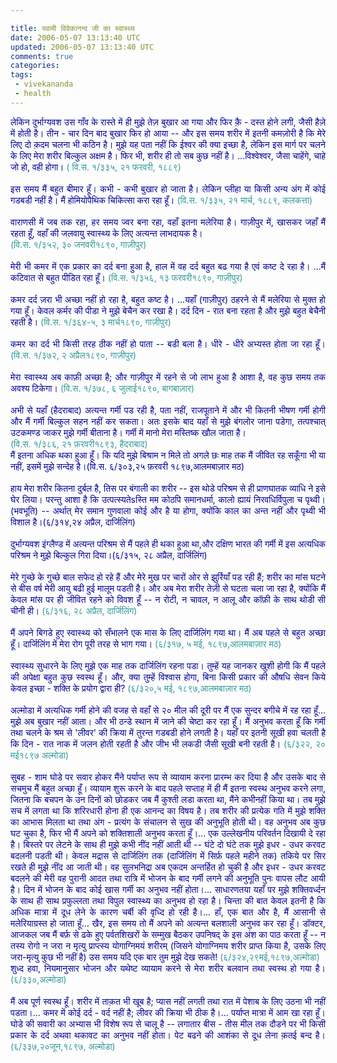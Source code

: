 ```yaml
---           

title: स्वामी विवेकानन्द जी का स्वास्थ्य
date: 2006-05-07 13:13:40 UTC
updated: 2006-05-07 13:13:40 UTC
comments: true
categories: 
tags: 
 - vivekananda
 - health
---
```

<div align="justify"><span style="color:#000099;">लेकिन दुर्भाग्यवश उस गाँव के रास्ते में ही मुझे तेज़ बुखार आ गया और फिर क़ै - दस्त होने लगी, जैसी हैज़े में होती है। तीन - चार दिन बाद बुखार फिर हो आया -- और इस समय शरीर में इतनी कमज़ोरी है कि मेरे लिए दो क़दम चलना भी कठिन है। मुझे यह पता नहीं कि ईश्वर की क्या इच्छा है, लेकिन इस मार्ग पर चलने के लिए मेरा शरीर बिल्कुल अक्षम है। फिर भी, शरीर ही तो सब कुछ नहीं है। ...विश्वेश्वर, जैसा चाहेंगे, चाहे जो हो, वही होगा।</span> <span style="color:#339999;">( वि.स. १/३३५, २१ फरवरी, १८८९)</span></div><div align="justify"><br /><span style="color:#000099;">इस समय मैं बहुत बीमार हूँ। कभी - कभी बुखार हो जाता है। लेकिन प्लीहा या किसी अन्य अंग में कोई गडबडी नहीं है। मैं होमियोपैथिक चिकित्सा करा रहा हूँ।</span> <span style="color:#339999;">(वि.स. १/३३५, २१ मार्च, १८८९, कलकत्ता)</span></div><div align="justify"><br /><span style="color:#000099;">वाराणसी में जब तक रहा, हर समय ज्वर बना रहा, वहाँ इतना मलेरिया है। गाज़ीपुर में, खासकर जहाँ मैं रहता हूँ, वहाँ की जलवायु स्वास्थ्य के लिए अत्यन्त लाभदायक है।</span></div><div align="justify"><span style="color:#339999;">(वि.स. १/३५२, ३० जनवरी१८९०, गाज़ीपुर)</span></div><div align="justify"><br /><span style="color:#000099;">मेरी भी कमर में एक प्रकार का दर्द बना हुआ है, हाल में वह दर्द बहुत बढ गया है एवं कष्ट दे रहा है। ...मैं कटिवात से बहुत पीडित रहा हूँ।</span><span style="color:#339999;"> (वि.स. १/३५६, १३ फरवरी१८९०, गाज़ीपुर)</span></div><div align="justify"><br /><span style="color:#000099;">कमर दर्द ज़रा भी अच्छा नहीं हो रहा है, बहुत कष्ट है। ...यहाँ (गाज़ीपुर) ठहरने से मैं मलेरिया से मुक्त हो गया हूँ। केवल कर्मर की पीडा ने मुझे बेचैन कर रखा है। दर्द दिन - रात बना रहता है और मुझे बहुत बेचैनी रहती है।</span><span style="color:#339999;"> (वि.स. १/३६४-५, ३ मार्च१८९०, गाज़ीपुर)</span></div><div align="justify"><br /><span style="color:#000099;">कमर का दर्द भी किसी तरह ठीक नहीं हो पाता -- बडी बला है। धीरे - धीरे अभ्यस्त होता जा रहा हूँ।</span> <span style="color:#339999;">(वि.स. १/३७२, २ अप्रैल१८९०, गाज़ीपुर)</span></div><div align="justify"><br /><span style="color:#000099;">मेरा स्वास्थ्य अब काफ़ी अच्छा है; और गाज़ीपुर में रहने से जो लाभ हुआ है आशा है, वह कुछ समय तक अवश्य टिकेगा। </span><span style="color:#339999;">(वि.स. १/३७८, ६ जुलाई१८९०, बागबाज़ार)</span></div><div align="justify"><br /><span style="color:#000099;">अभी से यहाँ (हैदराबाद) अत्यन्त गर्मी पड रही है, पता नहीं, राजपूताने में और भी कितनी भीषण गर्मी होगी और मैं गर्मी बिल्कुल सहन नहीं कर सकता। अतः इसके बाद यहाँ से मुझे बंगलोर जाना पडेगा, तत्पश्चात् उटकमण्ड जाकर मुझे गर्मी बीताना है। गर्मी में मानो मेरा मस्तिष्क खौल जाता है। </span></div><div align="justify"><span style="color:#339999;">(वि.स. १/३८६, २१ फ़रवरी१८९३, हैदराबाद)</span></div><div align="justify"><span style="color:#339999;"></span> </div><div align="justify"><span style="color:#000099;">मैं इतना अधिक थका हुआ हूँ। कि यदि मुझे बिश्राम न मिले तो अगले छः माह तक मैं जीवित रह सकूँगा भी या नहीं, इसमें मुझे सन्देह है।(वि.स. ६/३०३,२५ फ़रवरी १८९७,आलमबाज़ार मठ)</span></div><div align="justify"><br /><span style="color:#000099;">हाय मेरा शरीर कितना दुर्बल है, तिस पर बंगाली का शरीर -- इस थोडे परिश्रम से ही प्राणघातक व्याधि ने इसे घेर लिया। परन्तु आशा है कि उत्पत्स्यतेsस्ति मम कोठपि समानधर्मा, कालो ह्यायं निरवधिर्विपुला च पृथ्वी। (भवभूति) -- अर्थात् मेर समान गुणवाला कोई और है या होगा, क्योंकि काल का अन्त नहीं और पृथ्वी भी विशाल है।(६/३१४,२४ अप्रैल, दार्जिलिंग)</span></div><div align="justify"><br /><span style="color:#000099;">दुर्भाग्यवश इंग्लैण्ड में अत्यन्त परिश्रम से मैं पहले ही थका हुआ था,और दक्षिण  भारत की गर्मी में इस  अत्यधिक परिश्रम ने मुझे बिल्कुल गिरा दिया।(६/३१५, २८ अप्रैल, दार्जिलिंग)</span></div><div align="justify"><br /><span style="color:#000099;">मेरे गुच्छे के गुच्छे बाल सफेद हो रहे हैं और मेरे मुख पर चारों ओर से झुर्रियाँ पड रही हैं; शरीर का मांस घटने से बीस वर्ष मेरी आयु बढी हुई मालूम पडती है। और अब मेरा शरीर तेज़ी से घटता चला जा रहा है, क्योंकि मैं केवल मांस पर ही जीवित रहने को विवश हूँ -- न रोटी, न चावल, न आलू और कॉफ़ी के साथ थोडी सी चीनी ही। </span><span style="color:#339999;">(६/३१६, २८ अप्रैल, दार्जिलिंग)</span></div><div align="justify"><br /><span style="color:#000099;">मैं अपने बिगडे हुए स्वास्थ्य को सँभालने एक मास के लिए दार्जिलिंग गया था। मैं अब पहले से बहुत अच्छा हूँ। दार्जिलिंग में मेरा रोग पूरी तरह से भाग गया। </span><span style="color:#339999;">(६/३१७, ५ मई, १८९७,आलमबाज़ार मठ)</span></div><div align="justify"><br /><span style="color:#000099;">स्वास्थ्य सुधारने के लिए मुझे एक माह तक दार्जिलिंग रहना पडा। तुम्हें यह जानकर खुशी होगी कि मैं पहले की अपेक्षा बहुत कुछ स्वस्थ हूँ। और, क्या तुम्हें विश्वास होगा, बिना किसी प्रकार की औषधि सेवन किये केवल इच्छा - शक्ति के प्रयोग द्वारा ही?  </span><span style="color:#339999;">(६/३२०,५ मई, १८९७,आलमबाज़ार मठ)</span></div><div align="justify"><br /><span style="color:#000099;">अल्मोडा में अत्यधिक गर्मी होने की वजह से वहाँ से २० मील की दूरी पर मैं एक सुन्दर बगीचे में रह रहा हूँ... मुझे अब बुखार नहीं आता। और भी ठन्डे स्थान में जाने की चेष्टा कर रहा हूँ। मैं अनुभव करता हूँ कि गर्मी तथा चलने के श्रम से 'लीवर' की क्रिया में तुरन्त गडबडी होने लगती है। यहाँ पर इतनी सूखी हवा चलती है कि दिन - रात नाक में जलन होती रहती है और जीभ भी लकडी जैसी सूखी बनी रहती है। </span><span style="color:#339999;">(६/३२२, २० मई१८९७ अल्मोडा)</span></div><div align="justify"><br /><span style="color:#000099;">सुबह - शाम घोडे पर सवार होकर मैंने पर्याप्त रूप से व्यायाम करना प्रारम्भ कर दिया है और उसके बाद से सचमुच मैं बहुत अच्छा हूँ।  व्यायाम शुरू करने के बाद पहले सप्ताह में ही मैं इतना स्वस्थ अनुभव करने लगा, जितना कि बचपन के उन दिनों को छोडकर जब मैं कुश्ती लडा करता था, मैंने कभीनहीं किया था।  तब मुझे सच में लगता था कि शरिरधारी होना ही एक  आनन्द का विषय है।  तब शरीर की प्रत्येक गति में मुझे शक्ति का आभास मिलता था तथा अंग - प्रत्यंग के संचालन से सुख की अनुभूति होती थी।  वह अनुभव अब कुछ घट चुका है, फिर भी मैं अपने को शक्तिशाली अनुभव करता हूँ।... एक उल्लेखनीय परिवर्तन दिखायी दे रहा है।  बिस्तरे पर लेटने के साथ ही मुझे कभी नींद नहीं आती थी -- घंटे दो घंटे तक मुझे इधर - उधर करवट बदलनी पडती थी।  केवल मद्रास से दार्जिलिंग तक (दार्जिलिंग में सिर्फ़ पहले महीने तक) तकिये पर सिर रखते ही मुझे नींद आ जाती थी। वह सुलभनिद्रा अब एकदम अन्तर्हित हो चुकी है और इधर - उधर करवट बदलने की मेरी वह पुरानी आदत तथा रात्रि में भोजन के बाद गर्मी लगने की अनुभूति पुनः वापस लौट आयी है।  दिन में भोजन के बाद कोई खास गर्मी का अनुभव नहीं होता।... साधारणतया यहाँ पर मुझे शक्तिवर्ध्दन के साथ ही साथ प्रफुल्लता तथा विपुल स्वास्थ्य का अनुभव हो रहा है।  चिन्ता की बात केवल इतनी है कि अधिक मात्रा में दूध लेने के कारण चर्बी की वृध्दि हो रही है।... हाँ, एक बात और है, मैं आसानी से मलेरियाग्रस्त हो जाता हूँ... खैर, इस समय तो मैं अपने को अत्यन्त बलशाली अनुभव कर रहा हूँ। डॉक्टर, आजकल जब मैं बर्फ़ से ढके हुए पर्वतशिखरों के सम्मुख बैठकर उपनिषद् के इस अंश का पाठ करता हूँ -- न तस्य रोगो न जरा न मृत्यु प्राप्त्स्य योगाग्निमयं शरीरम्  (जिसने योगाग्निमय शरीर प्राप्त किया है, उसके लिए जरा-मृत्यु कुछ भी नहीं है) उस समय यदि एक बार तुम मुझे देख सकते!</span><span style="color:#339999;"> (६/३२४,२९मई,१८९७,अल्मोडा)<br /></span></div><div align="justify"><span style="color:#000099;">शुध्द हवा, नियमानुसार भोजन और यथेष्ट व्यायाम करने से मेरा शरीर बलवान तथा स्वस्थ हो गया है। </span><span style="color:#339999;">(६/३३०,अल्मोडा)</span></div><div align="justify"><br /><span style="color:#000099;">मैं अब पूर्ण स्वस्थ हूँ। शरीर में ताक़त भी खूब है; प्यास नहीं लगती तथा रात में पेशाब के लिए उठना भी नहीं पडता।... कमर में कोई दर्द - वर्द नहीं है; लीवर की क्रिया भी ठीक है।... पर्याप्त मात्रा में आम खा रहा हूँ। घोडे की सवारी का अभ्यास भी विशेष रूप से चालू है -- लगातार बीस - तीस मील तक दौडने पर भी किसी प्रकार के दर्द अथवा थकावट का अनुभव नहीं होता। पेट बढने की आशंका से दूध लेना क़तई बन्द है। <span style="color:#339999;">(६/३३७,२०जून,१८९७, अल्मोडा)</span><br /><br /></span> </div>
